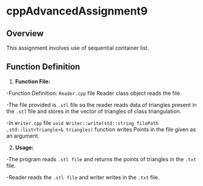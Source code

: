 # cppAdvancedAssignment9
 
## Overview
 
This assignment involves use of sequential container list.
 
## Function Definition
 
1. **Function File:**

-Function Definition: `Reader.cpp` file Reader class object reads the file.

-The file provided is `.stl` file so the reader reads data of triangles present in the `.stl` file and stores in the vector of triangles of class triangulation.

-In `Writer.cpp` file `void Writer::write(std::string filePath ,std::list<Triangle>& triangles)` function writes Points in the file given as an argument.

2. **Usage:**

-The program reads `.stl file` and returns the points of triangles in the `.txt` file.

-Reader reads the `.stl file` and writer writes in the `.txt` file.
